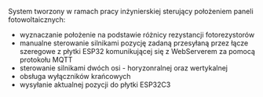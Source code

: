 System tworzony w ramach pracy inżynierskiej sterujący położeniem paneli fotowoltaicznych:
* wyznaczanie położenie na podstawie różnicy rezystancji fotorezystorów
* manualne sterowanie silnikami  pozycję zadaną przesyłaną przez łącze szeregowe z płytki ESP32 komunikującej się z WebServerem za pomocą protokołu MQTT
* sterowanie silnikami dwóch osi - horyzonralnej oraz wertykalnej
* obsługa wyłączników krańcowych
* wysyłanie aktualnej pozycji do płytki ESP32C3 
